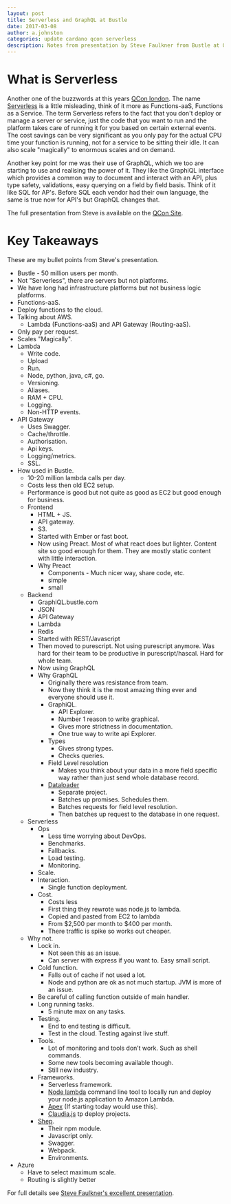 ```yaml
---
layout: post
title: Serverless and GraphQL at Bustle
date: 2017-03-08
author: a.johnston
categories: update cardano qcon serverless
description: Notes from presentation by Steve Faulkner from Bustle at QCon London 2017.  He talks about replacing all of their services with a serverless architecture.
---
```


# What is Serverless
Another one of the buzzwords at this years [QCon london](https://qconlondon.com).  The name [Serverless](https://en.wikipedia.org/wiki/Serverless_Framework) is a little misleading, think of it more as Functions-aaS, Functions as a Service.  The term Serverless refers to the fact that you don't deploy or manage a server or service, just the code that you want to run and the platform takes care of running it for you based on certain external events.  The cost savings can be very significant as you only pay for the actual CPU time your function is running, not for a service to be sitting their idle.  It can also scale "magically" to enormous scales and on demand.

Another key point for me was their use of GraphQL, which we too are starting to use and realising the power of it.  They like the GraphiQL interface which provides a common way to document and interact with an API, plus type safety, validations, easy querying on a field by field basis.  Think of it like SQL for AP's.  Before SQL each vendor had their own language, the same is true now for API's but GraphQL changes that.

The full presentation from Steve is available on the [QCon Site](https://qconlondon.com/london-2017/presentation/hitchhikers-guide-serverless-javascript).

# Key Takeaways
These are my bullet points from Steve's presentation.
* Bustle - 50 million users per month.
* Not "Serverless", there are servers but not platforms.
* We have long had infrastructure platforms but not business logic platforms.
* Functions-aaS.
* Deploy functions to the cloud.
* Talking about AWS.
    * Lambda (Functions-aaS) and API Gateway (Routing-aaS).
* Only pay per request.
* Scales "Magically".
* Lambda
    * Write code.
    * Upload
    * Run.
    * Node, python, java, c#, go.
    * Versioning.
    * Aliases.
    * RAM + CPU.
    * Logging.
    * Non-HTTP events.
* API Gateway
    * Uses Swagger.
    * Cache/throttle.
    * Authorisation.
    * Api keys.
    * Logging/metrics.
    * SSL.
* How used in Bustle.
    * 10-20 million lambda calls per day.
    * Costs less then old EC2 setup.
    * Performance is good but not quite as good as EC2 but good enough for business.
    * Frontend
        * HTML + JS.
        * API gateway.
        * S3.
        * Started with Ember or fast boot.
        * Now using Preact.  Most of what react does but lighter.  Content site so good enough for them.  They are mostly static content with little interaction.
        * Why Preact
            * Components - Much nicer way, share code, etc.
            * simple
            * small
    * Backend
        * GraphiQL.bustle.com
        * JSON
        * API Gateway
        * Lambda
        * Redis
        * Started with REST/Javascript
        * Then moved to purescript.  Not using purescript anymore. Was hard for their team to be productive in purescript/hascal.  Hard for whole team.
        * Now using GraphQL
        * Why GraphQL
            * Originally there was resistance from team.
            * Now they think it is the most amazing thing ever and everyone should use it.
            * GraphiQL.
                * API Explorer.
                * Number 1 reason to write graphical.
                * Gives more strictness in documentation.
                * One true way to write api Explorer.
            * Types
                * Gives strong types.
                * Checks queries.
            * Field Level resolution
                * Makes you think about your data in a more field specific way rather than just send whole database record.
            * [Dataloader](https://github.com/facebook/dataloader)
                * Separate project.
                * Batches up promises. Schedules them.
                * Batches requests for field level resolution.
                * Then batches up request to the database in one request.
    * Serverless
        * Ops
            * Less time worrying about DevOps.
            * Benchmarks.
            * Fallbacks.
            * Load testing.
            * Monitoring.
        * Scale.
        * Interaction.
            * Single function deployment.
        * Cost.
            * Costs less
            * First thing they rewrote was node.js to lambda.
            * Copied and pasted from EC2 to lambda
            * From $2,500 per month to $400 per month.
            * There traffic is spike so works out cheaper.
    * Why not.
        * Lock in.
            * Not seen this as an issue.
            * Can server with express if you want to.  Easy small script.
        * Cold function.
            * Falls out of cache if not used a lot.
            * Node and python are ok as not much startup.  JVM is more of an issue.
        * Be careful of calling function outside of main handler.
        * Long running tasks.
            * 5 minute max on any tasks.
        * Testing.
            * End to end testing is difficult.
            * Test in the cloud.  Testing against live stuff.
        * Tools.
            * Lot of monitoring and tools don’t work. Such as shell commands.
            * Some new tools becoming available though.
            * Still new industry.
        * Frameworks.
            * Serverless framework.
            * [Node lambda](https://www.npmjs.com/package/node-lambda) command line tool to locally run and deploy your node.js application to Amazon Lambda.
            * [Apex](http://apex.run) (If starting today would use this).
            * [Claudia.js](https://github.com/claudiajs/claudia) tp deploy projects.
        * [Shep](https://github.com/bustlelabs/shep).
            * Their npm module.
            * Javascript only.
            * Swagger.
            * Webpack.
            * Environments.
* Azure
    * Have to select maximum scale.
    * Routing is slightly better

For full details see [Steve Faulkner's excellent presentation](https://qconlondon.com/london-2017/presentation/hitchhikers-guide-serverless-javascript).
